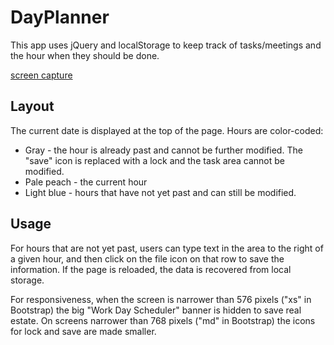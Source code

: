 # DayPlanner

This app uses jQuery and localStorage to keep track of tasks/meetings and the hour when they should be done.  

[screen capture](./assets/images/DayPlanner.PNG)


## Layout 

The current date is displayed at the top of the page.   Hours are color-coded:

* Gray - the hour is already past and cannot be further modified.  The "save" icon is replaced with a lock and the task area cannot be modified. 
* Pale peach - the current hour 
* Light blue - hours that have not yet past and can still be modified.  

## Usage 

For hours that are not yet past, users can type text in the area to the right of a given hour, and then click on the file icon on that row to save the information.   If the page is reloaded, the data is recovered from local storage.


For responsiveness, when the screen is narrower than 576 pixels ("xs" in Bootstrap) the big "Work Day Scheduler" banner is hidden to save real estate.  On screens narrower than 768 pixels ("md" in Bootstrap) the icons for lock and save are made smaller.   


